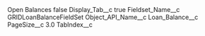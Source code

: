 <?xml version="1.0" encoding="UTF-8"?>
<CustomMetadata xmlns="http://soap.sforce.com/2006/04/metadata" xmlns:xsi="http://www.w3.org/2001/XMLSchema-instance" xmlns:xsd="http://www.w3.org/2001/XMLSchema">
    <label>Open Balances</label>
    <protected>false</protected>
    <values>
        <field>Display_Tab__c</field>
        <value xsi:type="xsd:boolean">true</value>
    </values>
    <values>
        <field>Fieldset_Name__c</field>
        <value xsi:type="xsd:string">GRIDLoanBalanceFieldSet</value>
    </values>
    <values>
        <field>Object_API_Name__c</field>
        <value xsi:type="xsd:string">Loan_Balance__c</value>
    </values>
    <values>
        <field>PageSize__c</field>
        <value xsi:type="xsd:double">3.0</value>
    </values>
    <values>
        <field>TabIndex__c</field>
        <value xsi:nil="true"/>
    </values>
</CustomMetadata>
